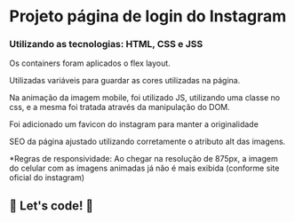 # Projeto página de login do Instagram

### Utilizando as tecnologias: HTML, CSS e JSS

Os containers foram aplicados o flex layout.

Utilizadas variáveis para guardar as cores utilizadas na página.

Na animação da imagem mobile, foi utilizado JS, utilizando uma classe no css, e a mesma foi tratada através da manipulação do DOM.

Foi adicionado um favicon do instagram para manter a originalidade

SEO da página ajustado utilizando corretamente o atributo alt das imagens.

*Regras de responsividade: Ao chegar na resolução de 875px, a imagem do celular com as imagens animadas já não é mais exibida (conforme site oficial do instagram)

## 🚀 Let's code! 🚀
